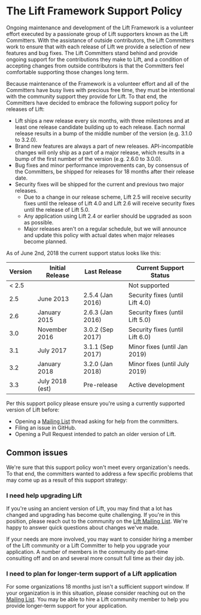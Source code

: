 # The Lift Framework Support Policy

Ongoing maintenance and development of the Lift Framework is a volunteer effort executed by a
passionate group of Lift supporters known as the Lift Committers. With the assistance of
outside contributors, the Lift Committers work to ensure that with each release of Lift we provide
a selection of new features and bug fixes. The Lift Committers stand behind and provide ongoing
support for the contributions they make to Lift, and a condition of accepting changes from outside
contributors is that the Committers feel comfortable supporting those changes long term.

Because maintenance of the Framework is a  volunteer effort and all of the Committers have busy
lives with precious free time, they must be intentional with the community support they provide for
Lift. To that end, the Committers have decided to embrace the following support policy for releases
of Lift:

* Lift ships a new release every six months, with three milestones and at least one release
  candidate building up to each release. Each normal release results in a bump of the middle number
  of the version (e.g. 3.1.0 to 3.2.0).
* Brand new features are always a part of new releases. API-incompatible changes will only ship as a
  part of a major release, which results in a bump of the first number of the version (e.g. 2.6.0 to
  3.0.0).
* Bug fixes and minor performance improvements can, by consensus of the Committers, be shipped for
  releases for 18 months after their release date.
* Security fixes will be shipped for the current and previous two major releases.
  * Due to a change in our release scheme, Lift 2.5 will receive security fixes until the release
  of Lift 4.0 and Lift 2.6 will receive security fixes until the release of Lift 5.0.
  * Any application using Lift 2.4 or earlier should be upgraded as soon as possible.
  * Major releases aren't on a regular schedule, but we will announce and update this policy with
  actual dates when major releases become planned.

As of June 2nd, 2018 the current support status looks like this:

|Version  |Initial Release  | Last Release     | Current Support Status          |
|---------|-----------------|------------------|---------------------------------|
|< 2.5    |                 |                  | Not supported                   |
|2.5      |June 2013        | 2.5.4 (Jan 2016) | Security fixes (until Lift 4.0) |
|2.6      |January 2015     | 2.6.3 (Jan 2016) | Security fixes (until Lift 5.0) |
|3.0      |November 2016    | 3.0.2 (Sep 2017) | Security fixes (until Lift 6.0) |
|3.1      |July 2017        | 3.1.1 (Sep 2017) | Minor fixes (until Jan 2019)    |
|3.2      |January 2018     | 3.2.0 (Jan 2018) | Minor fixes (until July 2019)   |
|3.3      |July 2018 (est)  | Pre-release      | Active development              |

Per this support policy please ensure you're using a currently supported version of Lift before:

* Opening a [Mailing List][ml] thread asking for help from the committers.
* Filing an issue in GitHub.
* Opening a Pull Request intended to patch an older version of Lift.

## Common issues

We're sure that this support policy won't meet every organization's needs. To that end, the
committers wanted to address a few specific problems that may come up as a result of this support
strategy:

### I need help upgrading Lift

If you're using an ancient version of Lift, you may find that a lot has changed and upgrading has
become quite challenging. If you're in this position, please reach out to the community on the
[Lift Mailing List][ml]. We're happy to answer quick questions about changes we've made.

If your needs are more involved, you may want to consider hiring a member of the Lift community
or a Lift Committer to help you upgrade your application. A number of members in the community do
part-time consulting off and on and several more consult full time as their day job.

### I need to plan for longer-term support of a Lift application

For some organizations 18 months just isn't a sufficient support window. If your organization is in
this situation, please consider reaching out on the [Mailing List][ml]. You may be able to hire a
Lift community member to help you provide longer-term support for your application.

[ml]: https://groups.google.com/forum/#!forum/liftweb
